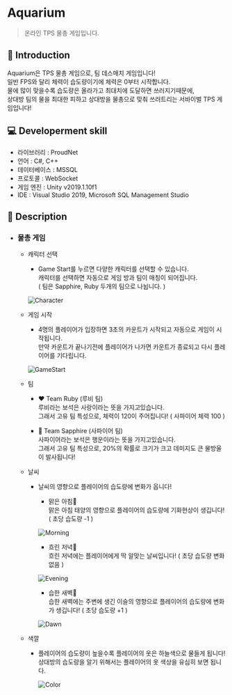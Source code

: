 Aquarium
=============
> 온라인 TPS 물총 게임입니다.

📝 Introduction
------------
Aquarium은 TPS 물총 게임으로, 팀 데스매치 게임입니다!  
일반 FPS와 달리 체력이 습도량이기에 체력은 0부터 시작합니다.  
물에 많이 맞을수록 습도량은 올라가고 최대치에 도달하면 쓰러지기때문에,  
상대방 팀의 물을 최대한 피하고 상대방을 물총으로 맞춰 쓰러트리는 서바이벌 TPS 게임입니다!  

:computer: Developerment skill
------------
- 라이브러리 : ProudNet
- 언어 : C#, C++
- 데이터베이스 : MSSQL
- 프로토콜 : WebSocket
- 게임 엔진 : Unity v2019.1.10f1
- IDE : Visual Studio 2019, Microsoft SQL Management Studio

:gun: Description
-----------

* ### 물총 게임  
  - 캐릭터 선택  
    + Game Start를 누르면 다양한 캐릭터를 선택할 수 있습니다.  
      캐릭터를 선택하면 자동으로 게임 방과 팀이 매칭이 되어집니다.      
      ( 팀은 Sapphire, Ruby 두개의 팀으로 나뉩니다. )
        
    ![Character](https://user-images.githubusercontent.com/44610250/73602381-a30b1b80-45b6-11ea-9fb6-64f13fe5f3d8.gif)  
    
  - 게임 시작  
    + 4명의 플레이어가 입장하면 3초의 카운트가 시작되고 자동으로 게임이 시작됩니다.  
      만약 카운트가 끝나기전에 플레이어가 나가면 카운트가 종료되고 다시 플레이어를 기다립니다.  
        
    ![GameStart](https://user-images.githubusercontent.com/44610250/73602506-748e4000-45b8-11ea-87b9-95a7ed0ca0c7.gif)   

  - 팀  
    +  :heart: Team Ruby (루비 팀)  
      루비라는 보석은 사랑이라는 뜻을 가지고있습니다.  
      그래서 고유 팀 특성으로, 체력이 120이 주어집니다! ( 사파이어 체력 100 )  
      
    +  :blue_heart: Team Sapphire (사파이어 팀)  
      사파이어라는 보석은 행운이라는 뜻을 가지고있습니다.   
      그래서 고유 팀 특성으로, 20%의 확률로 크기가 크고 데미지도 큰 물방울이 발사됩니다!  
        
  - 날씨
    + 날씨의 영향으로 플레이어의 습도량에 변화가 옵니다!  
    
        - 맑은 아침:sunrise_over_mountains:  
          맑은 아침 태양의 영향으로 플레이어의 습도량에 기화현상이 생깁니다! ( 초당 습도량 -1 )  
           
      ![Morning](https://user-images.githubusercontent.com/44610250/73602849-b66db500-45bd-11ea-8266-8838160c5c27.png)    
      
        - 흐린 저녁:city_sunset:  
          흐린 저녁에는 플레이어에게 딱 알맞는 날씨입니다! ( 초당 습도량 변화없음 )  
          
      ![Evening](https://user-images.githubusercontent.com/44610250/73602851-b968a580-45bd-11ea-825c-163598ec2a07.png)   
      
      
        - 습한 새벽:city_sunrise:  
          습한 새벽에는 주변에 생긴 이슬의 영향으로 플레이어의 습도량에 변화가 생깁니다! ( 초당 습도량 +1 ) 
          
      ![Dawn](https://user-images.githubusercontent.com/44610250/73602853-ba99d280-45bd-11ea-995f-a4f03d19a328.png)     
        
  - 색깔
    + 플레이어의 습도량이 높을수록 플레이어의 옷은 하늘색으로 물들게 됩니다!  
      상대방의 습도량을 알기 위해서는 플레이어의 옷 색상을 유심히 보면 됩니다.   
      
      ![Color](https://user-images.githubusercontent.com/44610250/73602956-bcfd2c00-45bf-11ea-819d-8ebd5490268a.gif)    
      

